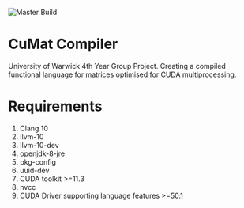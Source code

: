 ![Master Build](https://github.com/CUDA-me-impressed/CuMat-Compiler/workflows/Builds/badge.svg?branch=master)
# CuMat Compiler
University of Warwick 4th Year Group Project. 
Creating a compiled functional language for matrices optimised for CUDA multiprocessing.

# Requirements

1. Clang 10
2. llvm-10
3. llvm-10-dev
4. openjdk-8-jre 
5. pkg-config
6. uuid-dev
7. CUDA toolkit >=11.3
8. nvcc
9. CUDA Driver supporting language features >=50.1